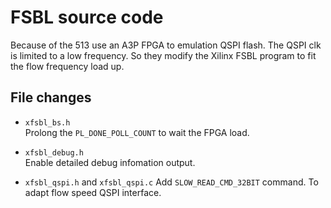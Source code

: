 # FSBL source code

Because of the 513 use an A3P FPGA to emulation QSPI flash.
The QSPI clk is limited to a low frequency.
So they modify the Xilinx FSBL program to fit the flow frequency load up.

## File changes

- `xfsbl_bs.h`  
  Prolong the `PL_DONE_POLL_COUNT` to wait the FPGA load.

- `xfsbl_debug.h`  
  Enable detailed debug infomation output.

- `xfsbl_qspi.h` and `xfsbl_qspi.c`
  Add `SLOW_READ_CMD_32BIT` command. To adapt flow speed QSPI interface.

